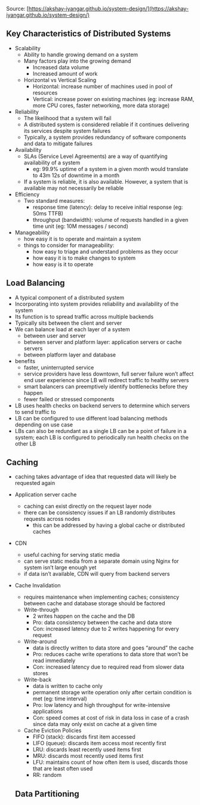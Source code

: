 Source: [](https://akshay-iyangar.github.io/system-design/)[https://akshay-iyangar.github.io/system-design/](https://akshay-iyangar.github.io/system-design/)

## Key Characteristics of Distributed Systems

-   Scalability
    -   Ability to handle growing demand on a system
    -   Many factors play into the growing demand
        -   Increased data volume
        -   Increased amount of work
    -   Horizontal vs Vertical Scaling
        -   Horizontal: increase number of machines used in pool of resources
        -   Vertical: increase power on existing machines (eg: increase RAM, more CPU cores, faster networking, more data storage)
-   Reliability
    -   The likelihood that a system will fail
    -   A distributed system is considered reliable if it continues delivering its services despite system failures
    -   Typically, a system provides redundancy of software components and data to mitigate failures
-   Availability
    -   SLAs (Service Level Agreements) are a way of quantifying availability of a system
        -   eg: 99.9% uptime of a system in a given month would translate to 43m 12s of downtime in a month
    -   If a system is reliable, it is also available. However, a system that is available may not necessarily be reliable
-   Efficiency
    -   Two standard measures:
        -   response time (latency): delay to receive initial response (eg: 50ms TTFB)
        -   throughput (bandwidth): volume of requests handled in a given time unit (eg: 10M messages / second)
-   Manageability
    -   how easy it is to operate and maintain a system
    -   things to consider for manageability:
        -   how easy to triage and understand problems as they occur
        -   how easy it is to make changes to system
        -   how easy is it to operate

## Load Balancing

-   A typical component of a distributed system
-   Incorporating into system provides reliability and availability of the system
-   Its function is to spread traffic across multiple backends
-   Typically sits between the client and server
-   We can balance load at each layer of a system
    -   between user and server
    -   between server and platform layer: application servers or cache servers
    -   between platform layer and database
-   benefits
    -   faster, uninterrupted service
    -   service providers have less downtown, full server failure won’t affect end user experience since LB will redirect traffic to healthy servers
    -   smart balancers can preemptively identify bottlenecks before they happen
    -   fewer failed or stressed components
-   LB uses health checks on backend servers to determine which servers to send traffic to
-   LB can be configured to use different load balancing methods depending on use case
-   LBs can also be redundant as a single LB can be a point of failure in a system; each LB is configured to periodically run health checks on the other LB

## Caching

-   caching takes advantage of idea that requested data will likely be requested again
    
-   Application server cache
    
    -   caching can exist directly on the request layer node
    -   there can be consistency issues if an LB randomly distributes requests across nodes
        -   this can be addressed by having a global cache or distributed caches
-   CDN
    
    -   useful caching for serving static media
    -   can serve static media from a separate domain using Nginx for system isn’t large enough yet
    -   if data isn’t available, CDN will query from backend servers
-   Cache Invalidation
    
    -   requires maintenance when implementing caches; consistency between cache and database storage should be factored
    -   Write-through
        -   2 writes happen on the cache and the DB
        -   Pro: data consistency between the cache and data store
        -   Con: increased latency due to 2 writes happening for every request
    -   Write-around
        -   data is directly written to data store and goes “around” the cache
        -   Pro: reduces cache write operations to data store that won’t be read immediately
        -   Con: increased latency due to required read from slower data stores
    -   Write-back
        -   data is written to cache only
        -   permanent storage write operation only after certain condition is met (eg: time interval)
        -   Pro: low latency and high throughput for write-intensive applications
        -   Con: speed comes at cost of risk in data loss in case of a crash since data may only exist on cache at a given time
    -   Cache Eviction Policies
        -   FIFO (stack): discards first item accessed
        -   LIFO (queue): discards item access most recently first
        -   LRU: discards least recently used items first
        -   MRU: discards most recently used items first
        -   LFU: maintains count of how often item is used, discards those that are least often used
        -   RR: random
    
    ## Data Partitioning